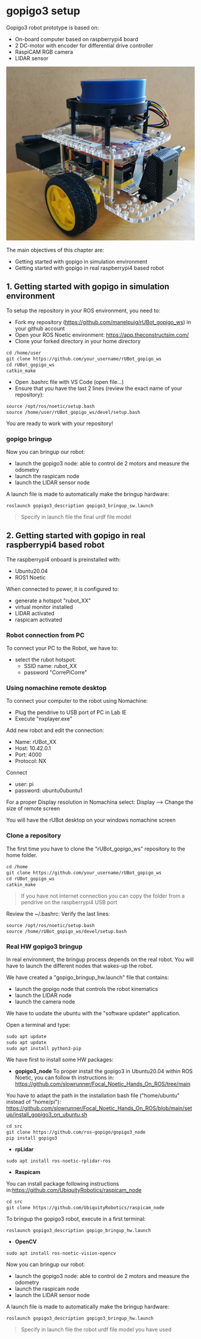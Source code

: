 # **gopigo3 setup**

Gopigo3 robot prototype is based on:
- On-board computer based on raspberrypi4 board
- 2 DC-motor with encoder for differential drive controller
- RaspiCAM RGB camera
- LIDAR sensor

<img src="./Images/01_SW_Model_Control/01_gopigo3_UB.png" />

The main objectives of this chapter are:
- Getting started with gopigo in simulation environment
- Getting started with gopigo in real raspberrypi4 based robot

## **1. Getting started with gopigo in simulation environment**

To setup the repository in your ROS environment, you need to:

- Fork my repository (https://github.com/manelpuig/rUBot_gopigo_ws) in your github account
- Open your ROS Noetic environment: https://app.theconstructsim.com/
- Clone your forked directory in your home directory

```shell
cd /home/user
git clone https://github.com/your_username/rUBot_gopigo_ws
cd rUBot_gopigo_ws
catkin_make
```
- Open .bashrc file with VS Code (open file...)
- Ensure that you have the last 2 lines (review the exact name of your repository):

```shell
source /opt/ros/noetic/setup.bash
source /home/user/rUBot_gopigo_ws/devel/setup.bash
```
You are ready to work with your repository!

### **gopigo bringup**

Now you can bringup our robot:
- launch the gopigo3 node: able to control de 2 motors and measure the odometry
- launch the raspicam node
- launch the LIDAR sensor node

A launch file is made to automatically make the bringup hardware:
```shell
roslaunch gopigo3_description gopigo3_bringup_sw.launch
```
> Specify in launch file the final urdf file model


## **2. Getting started with gopigo in real raspberrypi4 based robot**

The raspberrypi4 onboard is preinstalled with:
- Ubuntu20.04
- ROS1 Noetic

When connected to power, it is configured to:
- generate a hotspot "rubot_XX"
- virtual monitor installed
- LIDAR activated 
- raspicam activated 

### **Robot connection from PC**

To connect your PC to the Robot, we have to:
- select the rubot hotspot:
    - SSID name: rubot_XX 
    - password "CorrePiCorre"

### **Using nomachine remote desktop**
To connect your computer to the robot using Nomachine:
- Plug the pendrive to USB port of PC in Lab IE
- Execute "nxplayer.exe" 

Add new robot and edit the connection:
- Name: rUBot_XX
- Host: 10.42.0.1
- Port: 4000
- Protocol: NX

Connect
- user: pi
- password: ubuntu0ubuntu1

For a proper Display resolution in Nomachina select: Display --> Change the size of remote screen

You will have the rUBot desktop on your windows nomachine screen

### **Clone a repository**

The first time you have to clone the "rUBot_gopigo_ws" repository to the home folder.
```shell
cd /home
git clone https://github.com/your_username/rUBot_gopigo_ws
cd rUBot_gopigo_ws
catkin_make
```
> If you have not internet connection you can copy the folder from a pendrive on the raspberrypi4 USB port

Review the ~/.bashrc: Verify the last lines:
```shell
source /opt/ros/noetic/setup.bash
source /home/rUBot_gopigo_ws/devel/setup.bash
```

### **Real HW gopigo3 bringup**

In real environment, the bringup process depends on the real robot. You will have to launch the different nodes that wakes-up the robot. 

We have created a "gopigo_bringup_hw.launch" file that contains:
- launch the gopigo node that controls the robot kinematics
- launch the LIDAR node
- launch the camera node

We have to uodate the ubuntu with the "software updater" application.

Open a terminal and type:
```shell
sudo apt update
sudo apt update
sudo apt install python3-pip
```

We have first to install some HW packages:
- **gopigo3_node**
To proper install the gopigo3 in Ubuntu20.04 within ROS Noetic, you can follow th instructions in: https://github.com/slowrunner/Focal_Noetic_Hands_On_ROS/tree/main

You have to adapt the path in the installation bash file ("home/ubuntu" instead of "home/pi"):
https://github.com/slowrunner/Focal_Noetic_Hands_On_ROS/blob/main/setup/install_gopigo3_on_ubuntu.sh

```shell
cd src
git clone https://github.com/ros-gopigo/gopigo3_node
pip install gopigo3
```

- **rpLidar**
```shell
sudo apt install ros-noetic-rplidar-ros
```
- **Raspicam**

You can install package following instructions in:https://github.com/UbiquityRobotics/raspicam_node

```shell
cd src
git clone https://github.com/UbiquityRobotics/raspicam_node
```
To bringup the gopigo3 robot, execute in a first terminal:
```shell
roslaunch gopigo3_description gopigo_bringup_hw.launch
```
- **OpenCV**
```shell
sudo apt install ros-noetic-vision-opencv
```
Now you can bringup our robot:
- launch the gopigo3 node: able to control de 2 motors and measure the odometry
- launch the raspicam node
- launch the LIDAR sensor node

A launch file is made to automatically make the bringup hardware:
```shell
roslaunch gopigo3_description gopigo3_bringup_hw.launch
```
> Specify in launch file the robot urdf file model you have used
